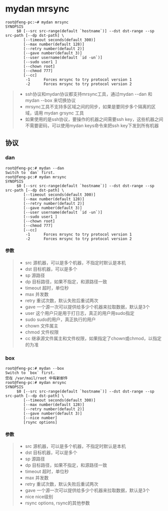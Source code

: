 # mydan mrsync
```
root@feng-pc:~# mydan mrsync
SYNOPSIS
     $0 [--src src-range(default `hostname`)] --dst dst-range --sp src-path [--dp dst-path] \
        [--timeout seconds(default 300)]
        [--max number(default 128)]
        [--retry number(default 2)]
        [--gave number(default 3)]
        [--user username(default `id -un`)]
        [--sudo user1 ]
        [--chown root]
        [--chmod 777]
        [--cc]
         -1      Forces mrsync to try protocol version 1
         -2      Forces mrsync to try protocol version 2
```

> * ssh协议和mydan协议都支持mrsync工具，通过mydan --dan 和mydan --box 来切换协议
> * mrsync工具不支持多区域之间的同步，如果是要同步多个隔离的区域，请用 mydan grsync 工具
> * 如果使用的是ssh协议，要操作的机器之间需要ssh key，这些机器之间不需要密码，可以使用mydan keys命令来把ssh key下发到所有机器

## 协议

### dan
```
root@feng-pc:# mydan --dan
Switch to `dan` first.
root@feng-pc:# mydan mrsync
SYNOPSIS
     $0 [--src src-range(default `hostname`)] --dst dst-range --sp src-path [--dp dst-path] \
        [--timeout seconds(default 300)]
        [--max number(default 128)]
        [--retry number(default 2)]
        [--gave number(default 3)]
        [--user username(default `id -un`)]
        [--sudo user1 ]
        [--chown root]
        [--chmod 777]
        [--cc]
         -1      Forces mrsync to try protocol version 1
         -2      Forces mrsync to try protocol version 2

```
#### 参数
> * src 源机器，可以是多个机器，不指定时默认是本机
> * dst 目标机器，可以是多个
> * sp 源路径
> * dp 目标路径，如果不指定，和源路径一致
> * timeout 超时，单位秒
> * max 并发数
> * retry 重试次数，默认失败后重试两次
> * gave 一个源一次可以提供给多少个机器来拉取数据，默认是3个
> * user 这个用户只是用于打日志，真正的用户用sudo指定
> * sudo sudo的用户，真正执行的用户
> * chown 文件属主
> * chmod 文件权限
> * cc 继承源文件属主和文件权限，如果指定了chown或chmod，以指定的为准

### box
```
root@feng-pc:# mydan --box
Switch to `box` first.
您在 /var/mail/root 中有新邮件
root@feng-pc:# mydan mrsync
SYNOPSIS
     $0 [--src src-range(default `hostname`)] --dst dst-range --sp src-path [--dp dst-path] \
        [--timeout seconds(default 300)]
        [--max number(default 128)]
        [--retry number(default 2)]
        [--gave number(default 3)]
        [--nice number]
        [rsync options]

```
#### 参数
> * src 源机器，可以是多个机器，不指定时默认是本机
> * dst 目标机器，可以是多个
> * sp 源路径
> * dp 目标路径，如果不指定，和源路径一致
> * timeout 超时，单位秒
> * max 并发数
> * retry 重试次数，默认失败后重试两次
> * gave 一个源一次可以提供给多少个机器来拉取数据，默认是3个
> * nice nice级别
> * rsync options, rsync的其他参数
